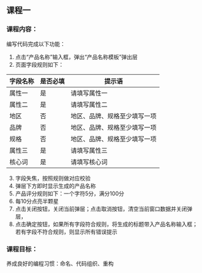 ## 课程一
### 课程内容：
编写代码完成以下功能：
1. 点击“产品名称”输入框，弹出“产品名称模板”弹出层
2. 页面字段规则如下：

字段名称 | 是否必填 | 提示语
---|---|---
属性一 | 是 |请填写属性一
属性二 | 是 |请填写属性二
地区 | 否 |地区、品牌、规格至少填写一项
品牌 | 否 |地区、品牌、规格至少填写一项
规格 | 否 |地区、品牌、规格至少填写一项
属性三 | 是 | 请填写属性三
核心词 | 是 |请填写核心词

3. 字段失焦，按照规则做对应校验
3. 弹层下方即时显示生成的产品名称 
4. 产品评分规则如下：一个字符5分，满分100分
5. 每10分点亮半颗星
6. 点击关闭按钮，关闭当前弹层；点击取消按钮，清空当前窗口数据并关闭弹层，
7. 点击确定按钮，如果所有字段符合规则，将生成的标题带入产品名称输入框；若有字段不符合规则，则显示所有错误提示

### 课程目标：
养成良好的编程习惯：命名、代码组织、重构